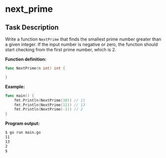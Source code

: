 # next_prime

## Task Description

Write a function `NextPrime` that finds the smallest prime number greater than a given integer. If the input number is negative or zero, the function should start checking from the first prime number, which is 2.

**Function definition:**

```go
func NextPrime(n int) int {

}
```

**Example:**

```go
func main() {
    fmt.Println(NextPrime(10)) // 11
    fmt.Println(NextPrime(11)) // 13
    fmt.Println(NextPrime(-1)) // 2
}
```

**Program output:**

```sh
$ go run main.go
11
13
2
$
```
